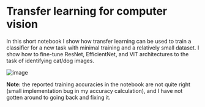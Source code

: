 # Transfer learning for computer vision
In this short notebook I show how transfer learning can be used to train a classifier for a new task with minimal training and a relatively small dataset. I show how to fine-tune ResNet, EfficientNet, and ViT architectures to the task of identifying cat/dog images.

![image](https://github.com/plarotta/transfer-learning-notebook/assets/20714356/965fffe5-15a8-4fe0-9737-698f755f6b7b)


**Note:** the reported training accuracies in the notebook are not quite right (small implementation bug in my accuracy calculation), and I have not gotten around to going back and fixing it.
